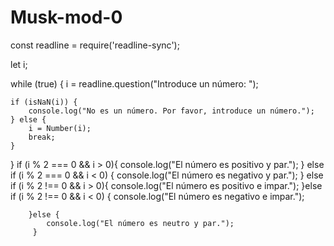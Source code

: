# Musk-mod-0
const readline = require('readline-sync');

let i;

while (true) { 
    i = readline.question("Introduce un número: ");
    
    if (isNaN(i)) {
        console.log("No es un número. Por favor, introduce un número.");
    } else {
        i = Number(i); 
        break; 
    }
} if (i % 2 === 0 && i > 0){
            console.log("El número es positivo y par.");
        } else if (i % 2 === 0 && i < 0) {
            console.log("El número es negativo y par.");
        } else if (i % 2 !== 0 && i > 0){
            console.log("El número es positivo e impar.");
        }else if (i % 2 !== 0 && i < 0) {
            console.log("El número es negativo e impar.");
         
        }else {
            console.log("El número es neutro y par.");
         }
